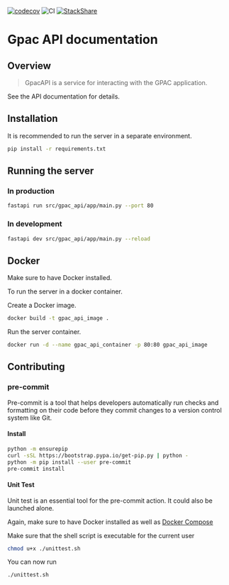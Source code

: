 [![codecov](https://codecov.io/gh/mihamieat/gpac-api/graph/badge.svg?token=5UM8L15FL1)](https://codecov.io/gh/mihamieat/gpac-api)
![CI](https://github.com/mihamieat/gpac-api/actions/workflows/ci.yml/badge.svg)
[![StackShare](http://img.shields.io/badge/tech-stack-0690fa.svg?style=flat)](https://stackshare.io/mihamieat/gpac)
# Gpac API documentation
## Overview
> GpacAPI is a service for interacting with the GPAC application.

See the API documentation for details.
## Installation
It is recommended to run the server in a separate environment.
```sh
pip install -r requirements.txt
```
## Running the server
### In production
```sh
fastapi run src/gpac_api/app/main.py --port 80
```
### In development
```sh
fastapi dev src/gpac_api/app/main.py --reload
```
## Docker
Make sure to have Docker installed.

To run the server in a docker container.

Create a Docker image.
```sh
docker build -t gpac_api_image .
```
Run the server container.
```sh
docker run -d --name gpac_api_container -p 80:80 gpac_api_image
```
## Contributing
### pre-commit
Pre-commit is a tool that helps developers automatically run checks and formatting on their code before they commit changes to a version control system like Git.
#### Install
```sh
python -m ensurepip
curl -sSL https://bootstrap.pypa.io/get-pip.py | python -
python -m pip install --user pre-commit
pre-commit install
```
#### Unit Test
Unit test is an essential tool for the pre-commit action. It could also be launched alone.

Again, make sure to have Docker installed as well as [Docker Compose](https://docs.docker.com/compose/install/)

Make sure that the shell script is executable for the current user
```sh
chmod u+x ./unittest.sh
```
You can now run
```sh
./unittest.sh
```

